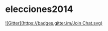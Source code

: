 # elecciones2014
[![Gitter](https://badges.gitter.im/Join Chat.svg)](https://gitter.im/elnaufrago2009/elecciones2014?utm_source=badge&utm_medium=badge&utm_campaign=pr-badge&utm_content=badge)